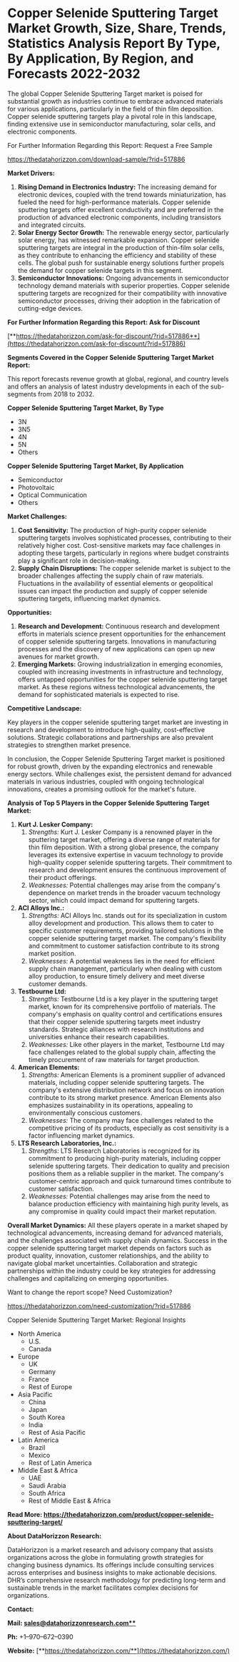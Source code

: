 ﻿# **Copper Selenide Sputtering Target Market Growth, Size, Share, Trends, Statistics Analysis Report By Type, By Application, By Region, and Forecasts 2022-2032**
The global Copper Selenide Sputtering Target market is poised for substantial growth as industries continue to embrace advanced materials for various applications, particularly in the field of thin film deposition. Copper selenide sputtering targets play a pivotal role in this landscape, finding extensive use in semiconductor manufacturing, solar cells, and electronic components.

For Further Information Regarding this Report: Request a Free Sample

<https://thedatahorizzon.com/download-sample/?rid=517886>

**Market Drivers:**

1. **Rising Demand in Electronics Industry:** The increasing demand for electronic devices, coupled with the trend towards miniaturization, has fueled the need for high-performance materials. Copper selenide sputtering targets offer excellent conductivity and are preferred in the production of advanced electronic components, including transistors and integrated circuits.
1. **Solar Energy Sector Growth:** The renewable energy sector, particularly solar energy, has witnessed remarkable expansion. Copper selenide sputtering targets are integral in the production of thin-film solar cells, as they contribute to enhancing the efficiency and stability of these cells. The global push for sustainable energy solutions further propels the demand for copper selenide targets in this segment.
1. **Semiconductor Innovations:** Ongoing advancements in semiconductor technology demand materials with superior properties. Copper selenide sputtering targets are recognized for their compatibility with innovative semiconductor processes, driving their adoption in the fabrication of cutting-edge devices.

**For Further Information Regarding this Report: Ask for Discount**

[**https://thedatahorizzon.com/ask-for-discount/?rid=517886**](https://thedatahorizzon.com/ask-for-discount/?rid=517886)

**Segments Covered in the Copper Selenide Sputtering Target Market Report:**

This report forecasts revenue growth at global, regional, and country levels and offers an analysis of latest industry developments in each of the sub-segments from 2018 to 2032.

**Copper Selenide Sputtering Target Market, By Type**

- 3N
- 3N5
- 4N
- 5N
- Others

**Copper Selenide Sputtering Target Market, By Application**

- Semiconductor
- Photovoltaic
- Optical Communication
- Others

**Market Challenges:**

1. **Cost Sensitivity:** The production of high-purity copper selenide sputtering targets involves sophisticated processes, contributing to their relatively higher cost. Cost-sensitive markets may face challenges in adopting these targets, particularly in regions where budget constraints play a significant role in decision-making.
1. **Supply Chain Disruptions:** The copper selenide market is subject to the broader challenges affecting the supply chain of raw materials. Fluctuations in the availability of essential elements or geopolitical issues can impact the production and supply of copper selenide sputtering targets, influencing market dynamics.

**Opportunities:**

1. **Research and Development:** Continuous research and development efforts in materials science present opportunities for the enhancement of copper selenide sputtering targets. Innovations in manufacturing processes and the discovery of new applications can open up new avenues for market growth.
1. **Emerging Markets:** Growing industrialization in emerging economies, coupled with increasing investments in infrastructure and technology, offers untapped opportunities for the copper selenide sputtering target market. As these regions witness technological advancements, the demand for sophisticated materials is expected to rise.

**Competitive Landscape:**

Key players in the copper selenide sputtering target market are investing in research and development to introduce high-quality, cost-effective solutions. Strategic collaborations and partnerships are also prevalent strategies to strengthen market presence.

In conclusion, the Copper Selenide Sputtering Target market is positioned for robust growth, driven by the expanding electronics and renewable energy sectors. While challenges exist, the persistent demand for advanced materials in various industries, coupled with ongoing technological innovations, creates a promising outlook for the market's future.



**Analysis of Top 5 Players in the Copper Selenide Sputtering Target Market:**

1. **Kurt J. Lesker Company:**
   1. *Strengths:* Kurt J. Lesker Company is a renowned player in the sputtering target market, offering a diverse range of materials for thin film deposition. With a strong global presence, the company leverages its extensive expertise in vacuum technology to provide high-quality copper selenide sputtering targets. Their commitment to research and development ensures the continuous improvement of their product offerings.
   1. *Weaknesses:* Potential challenges may arise from the company's dependence on market trends in the broader vacuum technology sector, which could impact demand for sputtering targets.
1. **ACI Alloys Inc.:**
   1. *Strengths:* ACI Alloys Inc. stands out for its specialization in custom alloy development and production. This allows them to cater to specific customer requirements, providing tailored solutions in the copper selenide sputtering target market. The company's flexibility and commitment to customer satisfaction contribute to its strong market position.
   1. *Weaknesses:* A potential weakness lies in the need for efficient supply chain management, particularly when dealing with custom alloy production, to ensure timely delivery and meet diverse customer demands.
1. **Testbourne Ltd:**
   1. *Strengths:* Testbourne Ltd is a key player in the sputtering target market, known for its comprehensive portfolio of materials. The company's emphasis on quality control and certifications ensures that their copper selenide sputtering targets meet industry standards. Strategic alliances with research institutions and universities enhance their research capabilities.
   1. *Weaknesses:* Like other players in the market, Testbourne Ltd may face challenges related to the global supply chain, affecting the timely procurement of raw materials for target production.
1. **American Elements:**
   1. *Strengths:* American Elements is a prominent supplier of advanced materials, including copper selenide sputtering targets. The company's extensive distribution network and focus on innovation contribute to its strong market presence. American Elements also emphasizes sustainability in its operations, appealing to environmentally conscious customers.
   1. *Weaknesses:* The company may face challenges related to the competitive pricing of its products, especially as cost sensitivity is a factor influencing market dynamics.
1. **LTS Research Laboratories, Inc.:**
   1. *Strengths:* LTS Research Laboratories is recognized for its commitment to producing high-purity materials, including copper selenide sputtering targets. Their dedication to quality and precision positions them as a reliable supplier in the market. The company's customer-centric approach and quick turnaround times contribute to customer satisfaction.
   1. *Weaknesses:* Potential challenges may arise from the need to balance production efficiency with maintaining high purity levels, as any compromise in quality could impact their market reputation.

**Overall Market Dynamics:** All these players operate in a market shaped by technological advancements, increasing demand for advanced materials, and the challenges associated with supply chain dynamics. Success in the copper selenide sputtering target market depends on factors such as product quality, innovation, customer relationships, and the ability to navigate global market uncertainties. Collaboration and strategic partnerships within the industry could be key strategies for addressing challenges and capitalizing on emerging opportunities.

Want to change the report scope? Need Customization?

<https://thedatahorizzon.com/need-customization/?rid=517886>

Copper Selenide Sputtering Target Market: Regional Insights

- North America
  - U.S.
  - Canada
- Europe
  - UK
  - Germany
  - France
  - Rest of Europe
- Asia Pacific
  - China
  - Japan
  - South Korea
  - India
  - Rest of Asia Pacific
- Latin America
  - Brazil
  - Mexico
  - Rest of Latin America
- Middle East & Africa
  - UAE
  - Saudi Arabia
  - South Africa
  - Rest of Middle East & Africa

**Read More: https://thedatahorizzon.com/product/copper-selenide-sputtering-target/**

**About DataHorizzon Research:**

DataHorizzon is a market research and advisory company that assists organizations across the globe in formulating growth strategies for changing business dynamics. Its offerings include consulting services across enterprises and business insights to make actionable decisions. DHR’s comprehensive research methodology for predicting long-term and sustainable trends in the market facilitates complex decisions for organizations.

**Contact:**

**Mail: [sales@datahorizzonresearch.com**](mailto:sales@datahorizzonresearch.com)**

**Ph:** +1–970–672–0390

**Website:** [**https://thedatahorizzon.com/**](https://thedatahorizzon.com/)


